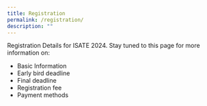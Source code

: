 ```yaml
---
title: Registration
permalink: /registration/
description: ""
---
```

Registration Details for ISATE 2024. 
Stay tuned to this page for more information on:

- Basic Information
- Early bird deadline
- Final deadline
- Registration fee
- Payment methods